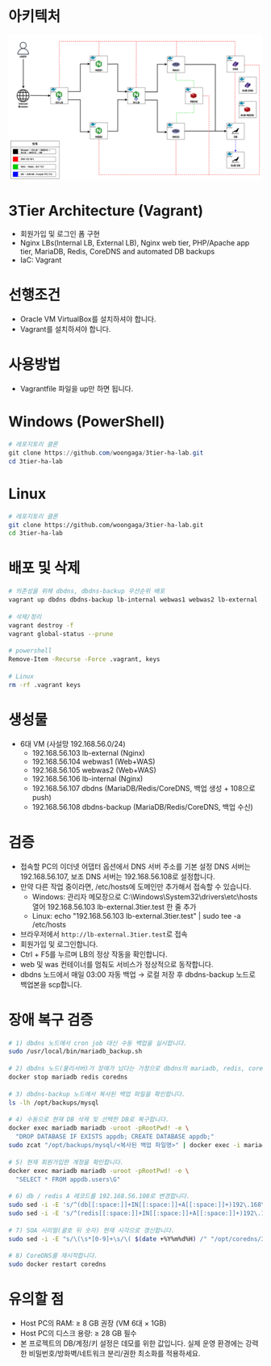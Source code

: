 # 아키텍처
![아키텍처 다이어그램](images/흐름도.png)

# 3Tier Architecture (Vagrant)
- 회원가입 및 로그인 폼 구현
- Nginx LBs(Internal LB, External LB), Nginx web tier, PHP/Apache app tier, MariaDB, Redis, CoreDNS and automated DB backups
- IaC: Vagrant

# 선행조건
- Oracle VM VirtualBox를 설치하셔야 합니다.
- Vagrant를 설치하셔야 합니다.

# 사용방법
- Vagrantfile 파일을 up만 하면 됩니다.

# Windows (PowerShell)
```powershell
# 레포지토리 클론
git clone https://github.com/woongaga/3tier-ha-lab.git
cd 3tier-ha-lab
```

# Linux
```bash
# 레포지토리 클론
git clone https://github.com/woongaga/3tier-ha-lab.git
cd 3tier-ha-lab
```

# 배포 및 삭제
```bash
# 의존성을 위해 dbdns, dbdns-backup 우선순위 배포
vagrant up dbdns dbdns-backup lb-internal webwas1 webwas2 lb-external

# 삭제/정리
vagrant destroy -f
vagrant global-status --prune

# powershell
Remove-Item -Recurse -Force .vagrant, keys

# Linux
rm -rf .vagrant keys
```

# 생성물
- 6대 VM (사설망 192.168.56.0/24)
  - 192.168.56.103 lb-external (Nginx)
  - 192.168.56.104 webwas1 (Web+WAS)
  - 192.168.56.105 webwas2 (Web+WAS)
  - 192.168.56.106 lb-internal (Nginx)
  - 192.168.56.107 dbdns (MariaDB/Redis/CoreDNS, 백업 생성 + 108으로 push)
  - 192.168.56.108 dbdns-backup (MariaDB/Redis/CoreDNS, 백업 수신)

# 검증
- 접속할 PC의 이더넷 어댑터 옵션에서 DNS 서버 주소를 기본 설정 DNS 서버는 192.168.56.107, 보조 DNS 서버는 192.168.56.108로 설정합니다.
- 만약 다른 작업 중이라면, /etc/hosts에 도메인만 추가해서 접속할 수 있습니다.
  - Windows: 관리자 메모장으로 C:\Windows\System32\drivers\etc\hosts 열어 192.168.56.103 lb-external.3tier.test 한 줄 추가
  - Linux: echo "192.168.56.103 lb-external.3tier.test" | sudo tee -a /etc/hosts
- 브라우저에서 `http://lb-external.3tier.test`로 접속
- 회원가입 및 로그인합니다.
- Ctrl + F5를 누르며 LB의 정상 작동을 확인합니다.
- web 및 was 컨테이너를 멈춰도 서비스가 정상적으로 동작합니다.
- dbdns 노드에서 매일 03:00 자동 백업 → 로컬 저장 후 dbdns-backup 노드로 백업본을 scp합니다.

# 장애 복구 검증
```bash
# 1) dbdns 노드에서 cron job 대신 수동 백업을 실시합니다.
sudo /usr/local/bin/mariadb_backup.sh

# 2) dbdns 노드(물리서버)가 장애가 났다는 가정으로 dbdns의 mariadb, redis, coredns 컨테이너를 stop시킵니다.
docker stop mariadb redis coredns

# 3) dbdns-backup 노드에서 복사된 백업 파일을 확인합니다.
ls -lh /opt/backups/mysql

# 4) 수동으로 현재 DB 삭제 및 선택한 DB로 복구합니다.
docker exec mariadb mariadb -uroot -pRootPwd! -e \
  "DROP DATABASE IF EXISTS appdb; CREATE DATABASE appdb;"
sudo zcat "/opt/backups/mysql/<복사된 백업 파일명>" | docker exec -i mariadb mariadb -uroot -pRootPwd! appdb

# 5) 현재 회원가입한 계정을 확인합니다.
docker exec mariadb mariadb -uroot -pRootPwd! -e \
  "SELECT * FROM appdb.users\G"

# 6) db / redis A 레코드를 192.168.56.108로 변경합니다.
sudo sed -i -E 's/^(db[[:space:]]+IN[[:space:]]+A[[:space:]]+)192\.168\.56\.107/\1 192.168.56.108/' "/opt/coredns/3tier.test.zone"
sudo sed -i -E 's/^(redis[[:space:]]+IN[[:space:]]+A[[:space:]]+)192\.168\.56\.107/\1 192.168.56.108/' "/opt/coredns/3tier.test.zone"

# 7) SOA 시리얼(괄호 뒤 숫자) 현재 시각으로 갱신합니다.
sudo sed -i -E "s/\(\s*[0-9]+\s/\( $(date +%Y%m%d%H) /" "/opt/coredns/3tier.test.zone"

# 8) CoreDNS를 재시작합니다.
sudo docker restart coredns
```

# 유의할 점
- Host PC의 RAM: ≥ 8 GB 권장 (VM 6대 × 1GB)
- Host PC의 디스크 용량: ≥ 28 GB 필수
- 본 프로젝트의 DB/계정/키 설정은 데모를 위한 값입니다. 실제 운영 환경에는 강력한 비밀번호/방화벽/네트워크 분리/권한 최소화를 적용하세요.
